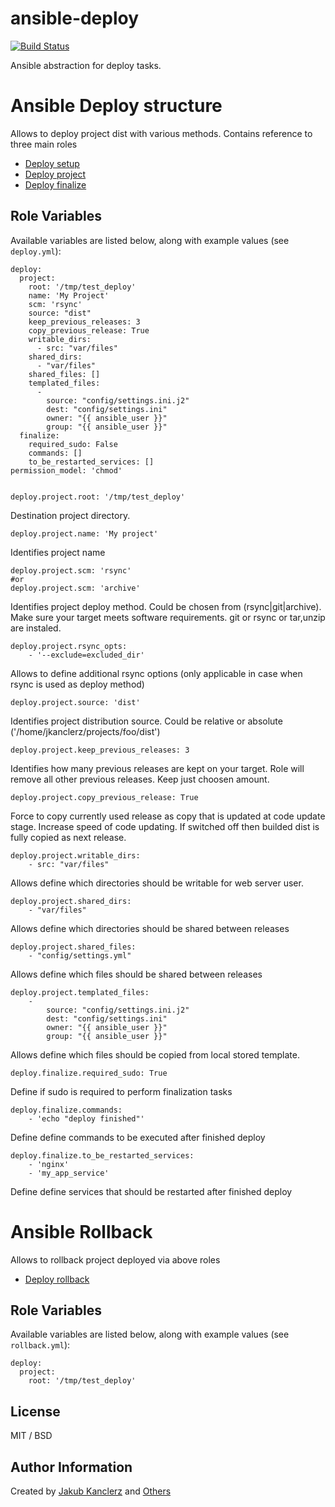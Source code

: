 # ansible-deploy
[![Build Status](https://travis-ci.org/jkanclerz/ansible-deploy.svg?branch=master)](https://travis-ci.org/jkanclerz/ansible-deploy)

Ansible abstraction for deploy tasks.


# Ansible Deploy structure

Allows to deploy project dist with various methods. Contains reference to three main roles

- [Deploy setup](https://github.com/jkanclerz/ansible-deploy-setup)
- [Deploy project](https://github.com/jkanclerz/ansible-deploy-project)
- [Deploy finalize](https://github.com/jkanclerz/ansible-deploy-finalize)

## Role Variables

Available variables are listed below, along with example values (see `deploy.yml`):

    deploy:
      project:
        root: '/tmp/test_deploy'
        name: 'My Project'
        scm: 'rsync'
        source: "dist"
        keep_previous_releases: 3
        copy_previous_release: True
        writable_dirs:
          - src: "var/files"
        shared_dirs:
          - "var/files"
        shared_files: []
        templated_files:
          -
            source: "config/settings.ini.j2"
            dest: "config/settings.ini"
            owner: "{{ ansible_user }}"
            group: "{{ ansible_user }}"
      finalize:
        required_sudo: False
        commands: []
        to_be_restarted_services: []
    permission_model: 'chmod'


    deploy.project.root: '/tmp/test_deploy'

Destination project directory.

    deploy.project.name: 'My project'

Identifies project name

    deploy.project.scm: 'rsync'
    #or
    deploy.project.scm: 'archive'

Identifies project deploy method. Could be chosen from (rsync|git|archive). Make sure your target meets software requirements. git or rsync or tar,unzip are instaled.

    deploy.project.rsync_opts: 
        - '--exclude=excluded_dir'

Allows to define additional rsync options (only applicable in case when rsync is used as deploy method)

	deploy.project.source: 'dist'

Identifies project distribution source. Could be relative or absolute ('/home/jkanclerz/projects/foo/dist')

	deploy.project.keep_previous_releases: 3

Identifies how many previous releases are kept on your target. Role will remove all other previous releases. Keep just choosen amount.

	deploy.project.copy_previous_release: True

Force to copy currently used release as copy that is updated at code update stage. Increase speed of code updating. If switched off then builded dist is fully copied as next release.


	deploy.project.writable_dirs:
		- src: "var/files"

Allows define which directories should be writable for web server user. 

	deploy.project.shared_dirs:
    	- "var/files"

Allows define which directories should be shared between releases

	deploy.project.shared_files:
    	- "config/settings.yml"

Allows define which files should be shared between releases

	deploy.project.templated_files:
        -
            source: "config/settings.ini.j2"
            dest: "config/settings.ini"
            owner: "{{ ansible_user }}"
            group: "{{ ansible_user }}"

Allows define which files should be copied from local stored template.

	deploy.finalize.required_sudo: True

Define if sudo is required to perform finalization tasks

	deploy.finalize.commands:
		- 'echo "deploy finished"'

Define define commands to be executed after finished deploy


	deploy.finalize.to_be_restarted_services:
		- 'nginx'
		- 'my_app_service'

Define define services that should be restarted after finished deploy


# Ansible Rollback

Allows to rollback project deployed via above roles

- [Deploy rollback](https://github.com/jkanclerz/ansible-deploy-rollback)

## Role Variables

Available variables are listed below, along with example values (see `rollback.yml`):

    deploy:
      project:
        root: '/tmp/test_deploy'

## License

MIT / BSD

## Author Information

Created by [Jakub Kanclerz](http://jkan.pl) and [Others](https://github.com/jkanclerz/ansible-deploy/graphs/contributors)

